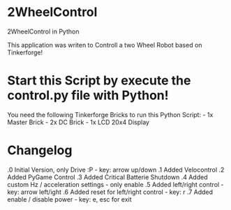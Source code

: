 2WheelControl
=============

2WheelControl in Python

This application was writen to Controll a two Wheel Robot based on Tinkerforge!

# Start this Script by execute the control.py file with Python!

You need the following Tinkerforge Bricks to run this Python Script:
	- 1x Master Brick
	- 2x DC Brick
	- 1x LCD 20x4 Display

# Changelog
 .0 Initial Version, only Drive :P           - key: arrow up/down
 .1 Added Velocontrol
 .2 Added PyGame Control
 .3 Added Critical Batterie Shutdown
 .4 Added custom Hz / acceleration settings  - only enable
 .5 Added left/right control                 - key: arrow left/ight
 .6 Added reset for left/right control       - key: r
 .7 Added enable / disable power             - key: e, esc for exit

